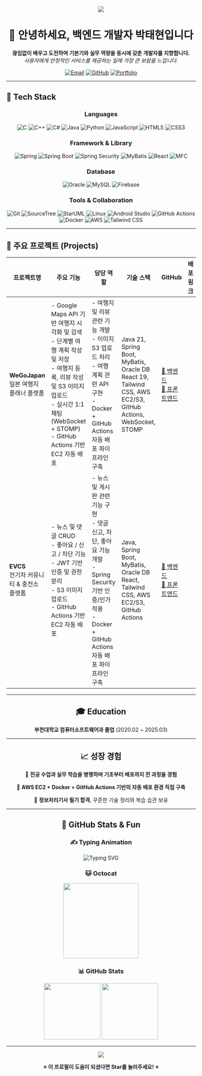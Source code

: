 <div align="center">
  <img src="https://capsule-render.vercel.app/api?type=waving&color=gradient&height=200&section=header&text=Backend%20Developer&fontSize=80&fontAlignY=35&desc=박태현%20Portfolio&descAlignY=55&descSize=20"/>
</div>

<h1 align="center">👋 안녕하세요, 백엔드 개발자 박태현입니다</h1>

<p align="center">
  <strong>끊임없이 배우고 도전하며 기본기와 실무 역량을 동시에 갖춘 개발자를 지향합니다.</strong><br/>
  <em>사용자에게 안정적인 서비스를 제공하는 일에 가장 큰 보람을 느낍니다.</em>
</p>

<div align="center">
  
  [![Email](https://img.shields.io/badge/Email-parktaehyeon2001@gmail.com-red?style=flat-square&logo=gmail&logoColor=white)](mailto:parktaehyeon2001@gmail.com)
  [![GitHub](https://img.shields.io/badge/GitHub-typh01-black?style=flat-square&logo=github&logoColor=white)](https://github.com/typh01)
  [![Portfolio](https://img.shields.io/badge/Portfolio-Visit-blue?style=flat-square&logo=web&logoColor=white)](#)
  
</div>

---

## 🔧 Tech Stack

<div align="center">

### Languages
![C](https://img.shields.io/badge/C-A8B9CC?style=for-the-badge&logo=c&logoColor=white)
![C++](https://img.shields.io/badge/C++-00599C?style=for-the-badge&logo=c%2B%2B&logoColor=white)
![C#](https://img.shields.io/badge/C%23-239120?style=for-the-badge&logo=c-sharp&logoColor=white)
![Java](https://img.shields.io/badge/Java-007396?style=for-the-badge&logo=java&logoColor=white)
![Python](https://img.shields.io/badge/Python-3776AB?style=for-the-badge&logo=python&logoColor=white)
![JavaScript](https://img.shields.io/badge/JavaScript-F7DF1E?style=for-the-badge&logo=javascript&logoColor=black)
![HTML5](https://img.shields.io/badge/HTML5-E34F26?style=for-the-badge&logo=html5&logoColor=white)
![CSS3](https://img.shields.io/badge/CSS3-1572B6?style=for-the-badge&logo=css3&logoColor=white)

### Framework & Library
![Spring](https://img.shields.io/badge/Spring-6DB33F?style=for-the-badge&logo=spring&logoColor=white)
![Spring Boot](https://img.shields.io/badge/SpringBoot-6DB33F?style=for-the-badge&logo=springboot&logoColor=white)
![Spring Security](https://img.shields.io/badge/SpringSecurity-6DB33F?style=for-the-badge&logo=springsecurity&logoColor=white)
![MyBatis](https://img.shields.io/badge/MyBatis-DC382D?style=for-the-badge)
![React](https://img.shields.io/badge/React-61DAFB?style=for-the-badge&logo=react&logoColor=black)
![MFC](https://img.shields.io/badge/MFC-0078D7?style=for-the-badge)

### Database
![Oracle](https://img.shields.io/badge/Oracle-F80000?style=for-the-badge&logo=oracle&logoColor=white)
![MySQL](https://img.shields.io/badge/MySQL-4479A1?style=for-the-badge&logo=mysql&logoColor=white)
![Firebase](https://img.shields.io/badge/Firebase-FFCA28?style=for-the-badge&logo=firebase&logoColor=black)

### Tools & Collaboration
![Git](https://img.shields.io/badge/Git-F05032?style=for-the-badge&logo=git&logoColor=white)
![SourceTree](https://img.shields.io/badge/SourceTree-0052CC?style=for-the-badge&logo=sourcetree&logoColor=white)
![StarUML](https://img.shields.io/badge/StarUML-FF5E00?style=for-the-badge)
![Linux](https://img.shields.io/badge/Linux-FCC624?style=for-the-badge&logo=linux&logoColor=black)
![Android Studio](https://img.shields.io/badge/Android%20Studio-3DDC84?style=for-the-badge&logo=androidstudio&logoColor=white)
![GitHub Actions](https://img.shields.io/badge/GitHub%20Actions-2088FF?style=for-the-badge&logo=githubactions&logoColor=white)
![Docker](https://img.shields.io/badge/Docker-2496ED?style=for-the-badge&logo=docker&logoColor=white)
![AWS](https://img.shields.io/badge/AWS-232F3E?style=for-the-badge&logo=amazonaws&logoColor=white)
![Tailwind CSS](https://img.shields.io/badge/TailwindCSS-06B6D4?style=for-the-badge&logo=tailwindcss&logoColor=white)

</div>

---

## 📁 주요 프로젝트 (Projects)

| 프로젝트명 | 주요 기능 | 담당 역할 | 기술 스택 | GitHub | 배포링크 |
|------------|-----------|------------|------------|-------------|-----------|
| **WeGoJapan**<br/>일본 여행지 플래너 플랫폼 | - Google Maps API 기반 여행지 시각화 및 검색<br/>- 단계별 여행 계획 작성 및 저장<br/>- 여행지 등록, 리뷰 작성 및 S3 이미지 업로드<br/>- 실시간 1:1 채팅 (WebSocket + STOMP)<br/>- GitHub Actions 기반 EC2 자동 배포 | - 여행지 및 리뷰 관련 기능 개발<br/>- 이미지 S3 업로드 처리<br/>- 여행 계획 관련 API 구현<br/>- Docker + GitHub Actions 자동 배포 파이프라인 구축 | Java 21, Spring Boot, MyBatis, Oracle DB<br/>React 19, Tailwind CSS, AWS EC2/S3, GitHub Actions, WebSocket, STOMP | [🔗 백엔드](https://github.com/typh01/wegojapan-back-ci-cd)<br/>[🔗 프론트엔드](https://github.com/typh01/wegojapan-front-ci-cd) |
| **EVCS**<br/>전기차 커뮤니티 & 충전소 플랫폼 | - 뉴스 및 댓글 CRUD<br/>- 좋아요 / 신고 / 차단 기능<br/>- JWT 기반 인증 및 권한 분리<br/>- S3 이미지 업로드<br/>- GitHub Actions 기반 EC2 자동 배포 | - 뉴스 및 게시판 관련 기능 구현<br/>- 댓글 신고, 차단, 좋아요 기능 개발<br/>- Spring Security 기반 인증/인가 적용<br/>- Docker + GitHub Actions 자동 배포 파이프라인 구축 | Java, Spring Boot, MyBatis, Oracle DB<br/>React, Tailwind CSS, AWS EC2/S3, GitHub Actions | [🔗 백엔드](https://github.com/typh01/evcs-back-ci-cd)<br/>[🔗 프론트엔드](https://github.com/typh01/evcs-front-ci-cd) |

---

<div align="center">

## 🎓 Education

**부천대학교 컴퓨터소프트웨어과 졸업** (2020.02 ~ 2025.03)

</div>

---

<div align="center">

## 📈 성장 경험

🔹 **전공 수업과 실무 학습을 병행하며 기초부터 배포까지 전 과정을 경험**

🔹 **AWS EC2 + Docker + GitHub Actions 기반의 자동 배포 환경 직접 구축**

🔹 **정보처리기사 필기 합격**, 꾸준한 기술 정리와 복습 습관 보유

</div>

---

<div align="center">

## 🌟 GitHub Stats & Fun

### ✍️ Typing Animation
![Typing SVG](https://readme-typing-svg.demolab.com?font=Fira+Code&pause=1000&color=00BFFF&width=435&lines=백엔드+개발자+박태현입니다.;지속적으로+성장하고+도전합니다!)

### 🐱 Octocat
<img src="https://octodex.github.com/images/daftpunktocat-thomas.gif" width="200"/>

### 📊 GitHub Stats
<img src="https://github-readme-stats.vercel.app/api?username=typh01&show_icons=true&theme=default" height="150"/>
<img src="https://github-readme-stats.vercel.app/api/top-langs/?username=typh01&layout=compact&theme=default" height="150"/>

</div>

---

<div align="center">
  <img src="https://capsule-render.vercel.app/api?type=waving&color=gradient&height=120&section=footer"/>
</div>

<div align="center">
  
  **⭐ 이 프로필이 도움이 되셨다면 Star를 눌러주세요! ⭐**
  
</div>
